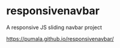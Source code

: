 # responsivenavbar

A responsive JS sliding navbar project

https://pumala.github.io/responsivenavbar/

